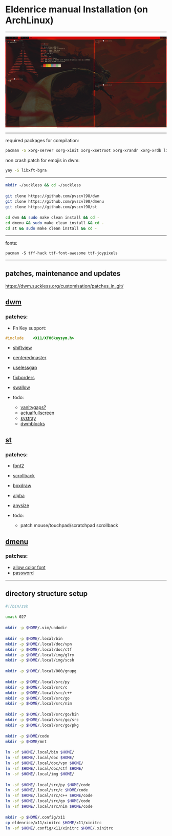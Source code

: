 # Eldenrice manual Installation (on ArchLinux)
___

![](./.local/img/scsh/eldenrice.png)
___

required packages for compilation:
```sh
pacman -S xorg-server xorg-xinit xorg-xsetroot xorg-xrandr xorg-xrdb libxinerama libxft libxcb
```
non crash patch for emojis in dwm:
```sh
yay -S libxft-bgra
```
___

```sh
mkdir ~/suckless && cd ~/suckless

git clone https://github.com/pvscvl98/dwm
git clone https://github.com/pvscvl98/dmenu
git clone https://github.com/pvscvl98/st

cd dwm && sudo make clean install && cd -
cd dmenu && sudo make clean install && cd -
cd st && sudo make clean install && cd -
```
___

fonts:
```
pacman -S tff-hack ttf-font-awesome ttf-joypixels
```
___

## patches, maintenance and updates
https://dwm.suckless.org/customisation/patches_in_git/

## [dwm](https://github.com/pvscvl98/dwm)
### patches:
+ Fn Key support:
```c
#include    <X11/XF86keysym.h>
```
+ [shiftview](https://lists.suckless.org/dev/att-7590/shiftview.c)
+ [centeredmaster](https://dwm.suckless.org/patches/centeredmaster/)
+ [uselessgap](https://dwm.suckless.org/patches/uselessgap/)
+ [fixborders](https://dwm.suckless.org/patches/alpha/)
+ [swallow](https://dwm.suckless.org/patches/swallow/)

+ todo:
    + [vanitygaps?](https://dwm.suckless.org/patches/vanitygaps/)
    + [actualfullscreen](https://dwm.suckless.org/patches/actualfullscreen/)
    + [systray](https://dwm.suckless.org/patches/systray/)
    + [dwmblocks]()

## [st](https://github.com/pvscvl98/st)
### patches:
+ [font2](https://st.suckless.org/patches/font2/)
+ [scrollback](https://st.suckless.org/patches/scrollback/)
+ [boxdraw](https://st.suckless.org/patches/boxdraw/)
+ [alpha](https://st.suckless.org/patches/alpha/)
+ [anysize](https://st.suckless.org/patches/anysize/)

+ todo:
    + patch mouse/touchpad/scratchpad scrollback

## [dmenu](https://github.com/pvscvl98/dwm)
### patches:
+ [allow color font](https://tools.suckless.org/dmenu/patches/allow-color-font/)
+ [password](https://tools.suckless.org/dmenu/patches/password/)
___

## directory structure setup
```sh
#!/bin/zsh

umask 027

mkdir -p $HOME/.vim/undodir

mkdir -p $HOME/.local/bin
mkdir -p $HOME/.local/doc/vpn
mkdir -p $HOME/.local/doc/ctf
mkdir -p $HOME/.local/img/glry
mkdir -p $HOME/.local/img/scsh

mkdir -p $HOME/.local/000/gnupg

mkdir -p $HOME/.local/src/py
mkdir -p $HOME/.local/src/c
mkdir -p $HOME/.local/src/c++
mkdir -p $HOME/.local/src/go
mkdir -p $HOME/.local/src/nim

mkdir -p $HOME/.local/src/go/bin
mkdir -p $HOME/.local/src/go/src
mkdir -p $HOME/.local/src/go/pkg

mkdir -p $HOME/code
mkdir -p $HOME/mnt

ln -sf $HOME/.local/bin $HOME/
ln -sf $HOME/.local/doc $HOME/
ln -sf $HOME/.local/doc/vpn $HOME/
ln -sf $HOME/.local/doc/ctf $HOME/
ln -sf $HOME/.local/img $HOME/

ln -sf $HOME/.local/src/py $HOME/code
ln -sf $HOME/.local/src/c $HOME/code
ln -sf $HOME/.local/src/c++ $HOME/code
ln -sf $HOME/.local/src/go $HOME/code
ln -sf $HOME/.local/src/nim $HOME/code

mkdir -p $HOME/.config/x11
cp eldenrice/x11/xinitrc $HOME/x11/xinitrc 
ln -sf $HOME/.config/x11/xinitrc $HOME/.xinitrc
```
